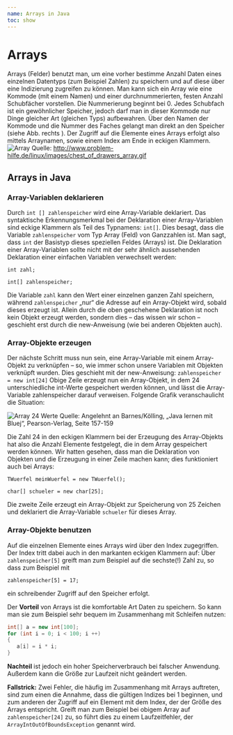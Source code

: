 ```yaml
---
name: Arrays in Java
toc: show
---
```

# Arrays
Arrays (Felder) benutzt man, um eine vorher bestimme Anzahl Daten eines einzelnen Datentyps (zum Beispiel Zahlen) zu speichern und auf diese über eine Indizierung zugreifen zu können. 
Man kann sich ein Array wie eine Kommode (mit einem Namen) und einer durchnummerierten, festen Anzahl Schubfächer vorstellen. Die Nummerierung beginnt bei 0. Jedes Schubfach ist ein gewöhnlicher Speicher, jedoch darf man in dieser Kommode nur Dinge gleicher Art (gleichen Typs) aufbewahren. Über den Namen der Kommode und die Nummer des Faches gelangt man direkt an den Speicher (siehe Abb. rechts ). 
Der Zugriff auf die Elemente eines Arrays erfolgt also mittels Arraynamen, sowie einem Index am Ende in eckigen Klammern. 
![Array](/Bilder/01_SuchenUndSortieren/chest_of_drawers_array.gif "Array")
Quelle: http://www.problem-hilfe.de/linux/images/chest_of_drawers_array.gif

## Arrays in Java 
### Array-Variablen deklarieren
Durch `int [] zahlenspeicher` wird eine Array-Variable deklariert. Das syntaktische Erkennungsmerkmal bei der Deklaration einer Array-Variablen sind eckige Klammern als Teil des Typnamens: `int[]`. 
Dies besagt, dass die Variable `zahlenspeicher` vom Typ Array (Feld) von Ganzzahlen ist. Man sagt, dass `int` der Basistyp dieses speziellen Feldes (Arrays) ist. Die Deklaration einer Array-Variablen sollte nicht mit der sehr ähnlich aussehenden Deklaration einer einfachen Variablen verwechselt werden:

`int zahl;`

`int[] zahlenspeicher;`

Die Variable `zahl` kann den Wert einer einzelnen ganzen Zahl speichern, während `zahlenspeicher` „nur“ die Adresse auf ein Array-Objekt wird, sobald dieses erzeugt ist. Allein durch die oben geschehene Deklaration ist noch kein Objekt erzeugt werden, sondern dies – das wissen wir schon – geschieht erst durch die new-Anweisung (wie bei anderen Objekten auch).

### Array-Objekte erzeugen
Der nächste Schritt muss nun sein, eine Array-Variable mit einem Array-Objekt zu verknüpfen – so, wie immer schon unsere Variablen mit Objekten verknüpft wurden. Dies geschieht mit der new-Anweisung:
`zahlenspeicher = new int[24]`
Obige Zeile erzeugt nun ein Array-Objekt, in dem 24 unterschiedliche int-Werte gespeichert werden können, und lässt die Array-Variable zahlenspeicher darauf verweisen. Folgende Grafik veranschaulicht die Situation:

![Array 24 Werte](/Bilder/01_SuchenUndSortieren/Array_mit_24_Werten.png "Array 24 Werte")
Quelle: Angelehnt an Barnes/Kölling, „Java lernen mit Bluej“, Pearson-Verlag, Seite 157-159
 

Die Zahl 24 in den eckigen Klammern bei der Erzeugung des Array-Objekts hat also die Anzahl Elemente festgelegt, die in dem Array gespeichert werden können.
Wir hatten gesehen, dass man die Deklaration von Objekten und die Erzeugung in einer Zeile machen kann; dies funktioniert auch bei Arrays:

`TWuerfel meinWuerfel = new TWuerfel();`

`char[] schueler = new char[25];`

Die zweite Zeile erzeugt ein Array-Objekt zur Speicherung von 25 Zeichen und deklariert die Array-Variable `schueler` für dieses Array.

### Array-Objekte benutzen
Auf die einzelnen Elemente eines Arrays wird über den Index zugegriffen. Der Index tritt dabei auch in den markanten eckigen Klammern auf:
Über `zahlenspeicher[5]` greift man zum Beispiel auf die sechste(!) Zahl zu, so dass zum Beispiel mit 

`zahlenspeicher[5] = 17;`

ein schreibender Zugriff auf den Speicher erfolgt.

Der **Vorteil** von Arrays ist die komfortable Art Daten zu speichern. So kann man sie zum Beispiel sehr bequem im Zusammenhang mit Schleifen nutzen:
```java
int[] a = new int[100];
for (int i = 0; i < 100; i ++)
{
   a[i] = i * i;
}
```
**Nachteil** ist jedoch ein hoher Speicherverbrauch bei falscher Anwendung. Außerdem kann die Größe zur Laufzeit nicht geändert werden. 

**Fallstrick:** Zwei Fehler, die häufig im Zusammenhang mit Arrays auftreten, sind zum einen die Annahme, dass die gültigen Indizes bei 1 beginnen, und zum anderen der Zugriff auf ein Element mit dem Index, der der Größe des Arrays entspricht. Greift man zum Beispiel bei obigem Array auf `zahlenspeicher[24]` zu, so führt dies zu einem Laufzeitfehler, der `ArrayIntOutOfBoundsException` genannt wird.
